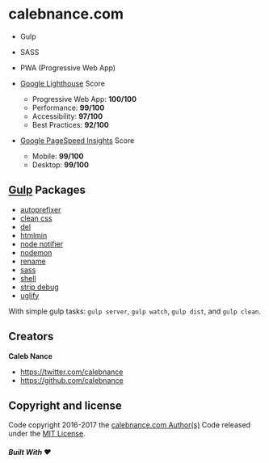 calebnance.com
=========

- Gulp
- SASS
- PWA (Progressive Web App)

- [Google Lighthouse](https://developers.google.com/web/tools/lighthouse/) Score
    - Progressive Web App: **100/100**
    - Performance: **99/100**
    - Accessibility: **97/100**
    - Best Practices: **92/100**
- [Google PageSpeed Insights](https://developers.google.com/speed/pagespeed/insights/) Score
    - Mobile: **99/100**
    - Desktop: **99/100**

[Gulp](https://www.npmjs.com/package/gulp) Packages
--------------------
- [autoprefixer](https://www.npmjs.com/package/gulp-autoprefixer)
- [clean css](https://www.npmjs.com/package/gulp-clean-css)
- [del](https://www.npmjs.com/package/del)
- [htmlmin](https://www.npmjs.com/package/gulp-htmlmin)
- [node notifier](https://www.npmjs.com/package/node-notifier)
- [nodemon](https://www.npmjs.com/package/nodemon)
- [rename](https://www.npmjs.com/package/gulp-rename)
- [sass](https://www.npmjs.com/package/gulp-sass)
- [shell](https://www.npmjs.com/package/gulp-shell)
- [strip debug](https://www.npmjs.com/package/gulp-strip-debug)
- [uglify](https://www.npmjs.com/package/gulp-uglify)

With simple gulp tasks: `gulp server`, `gulp watch`, `gulp dist`, and `gulp clean`.

Creators
--------------------
**Caleb Nance**
- <https://twitter.com/calebnance>
- <https://github.com/calebnance>

Copyright and license
--------------------
Code copyright 2016-2017 the [calebnance.com Author(s)](https://github.com/calebnance/calebnance/graphs/contributors) Code released under the [MIT License](https://github.com/calebnance/calebnance/blob/master/LICENSE).

##### Built With :heart:
